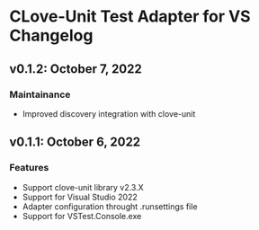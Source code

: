 # CLove-Unit Test Adapter for VS Changelog

## v0.1.2: October 7, 2022 
### Maintainance
- Improved discovery integration with clove-unit

## v0.1.1: October 6, 2022 
### Features
- Support clove-unit library v2.3.X
- Support for Visual Studio 2022
- Adapter configuration throught .runsettings file
- Support for VSTest.Console.exe